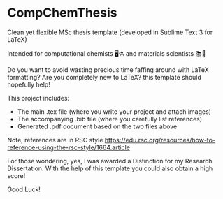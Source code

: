 # CompChemThesis
Clean yet flexible MSc thesis template (developed in Sublime Text 3 for LaTeX) 

Intended for computational chemists 🖥️⚗️ and materials scientists 📚🥼

Do you want to avoid wasting precious time faffing around with LaTeX formatting? Are you completely new to LaTeX? this template should hopefully help!

This project includes:
- The main .tex file (where you write your project and attach images)
- The accompanying .bib file (where you carefully list references)
- Generated .pdf document based on the two files above

Note, references are in RSC style https://edu.rsc.org/resources/how-to-reference-using-the-rsc-style/1664.article

For those wondering, yes, I was awarded a Distinction for my Research Dissertation. 
With the help of this template you could also obtain a high score!

Good Luck!
